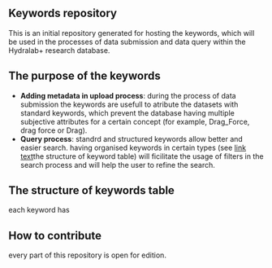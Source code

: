 ## Keywords repository
This is an initial repository generated for hosting the keywords, which will be used in the processes of data submission and data query within the Hydralab+ research database.
## The purpose of the keywords
* __Adding metadata in upload process__:
during the process of data submission the keywords are usefull to atribute the datasets with standard keywords, which prevent the database having multiple subjective attributes for a certain concept (for example, Drag_Force, drag force or Drag). 
* __Query process__:
standrd and structured keywords allow better and easier search. having organised keywords in certain types (see [link text](#str)the structure of keyword table) will ficilitate the usage of filters in the search process and will help the user to refine the search.

## <a name="str"></a>The structure of keywords table
each keyword has 

## How to contribute
every part of this repository is open for edition. 
